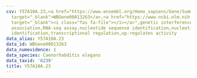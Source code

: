 ```yaml
---
csv: Y57A10A.23,<a href="https://www.ensembl.org/Homo_sapiens/Gene/Summary?db=core;g=WBGene00013263"
  target="_blank">WBGene00013263</a>,<a href="https://www.ncbi.nlm.nih.gov/pubmed/27496166"
  target="_blank"><i class="fas fa-file"></i></a>",genetic interference,functional
  association,RNA-seq assay,nucleotide sequence identification,nucleotide sequence
  identification,transcriptional regulation,up-regulates activity
data_alias: Y57A10A.23
data_id: WBGene00013263
data_numevidence: 1
data_species: Caenorhabditis elegans
data_taxid: '6239'
title: Y57A10A.23
---
```

